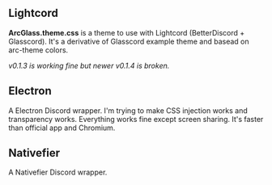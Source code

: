 ## Lightcord
**ArcGlass.theme.css** is a theme to use with Lightcord (BetterDiscord + Glasscord). It's a derivative of Glasscord example theme and basead on arc-theme colors.

*v0.1.3 is working fine but newer v0.1.4 is broken.*

## Electron
A Electron Discord wrapper. I'm trying to make CSS injection works and transparency works. Everything works fine except screen sharing. It's faster than official app and Chromium.

## Nativefier
A Nativefier Discord wrapper.

